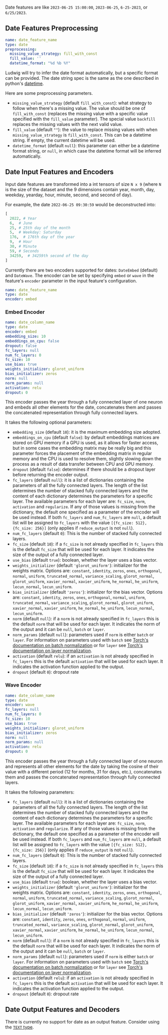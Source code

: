 Date features are like `2023-06-25 15:00:00`, `2023-06-25`, `6-25-2023`, or `6/25/2023`.

## Date Features Preprocessing

```yaml
name: date_feature_name
type: date
preprocessing:
  missing_value_strategy: fill_with_const
  fill_value: ''
  datetime_format: "%d %b %Y"
```

Ludwig will try to infer the date format automatically, but a specific format can be provided. The date string spec is
the same as the one described in python's [datetime](https://docs.python.org/3/library/datetime.html#strftime-strptime-behavior).

Here are some preprocessing parameters.

- `missing_value_strategy` (default `fill_with_const`): what strategy to follow when there's a missing value. The value should be one of `fill_with_const` (replaces the missing value with a specific value specified with the `fill_value` parameter). The special value `backfill` replaces the missing values with the next valid value.
- `fill_value` (default `""`): the value to replace missing values with when `missing_value_strategy` is `fill_with_const`. This can be a datetime string. If empty, the current datetime will be used.
- `datetime_format` (default `null`): this parameter can either be a datetime format string, or `null`, in which case the datetime format will be inferred automatically.

## Date Input Features and Encoders

Input date features are transformed into a int tensors of size `N x 9` (where `N` is the size of the dataset and the 9 dimensions contain year, month, day, weekday, yearday, hour, minute, second, and second of day).

For example, the date `2022-06-25 09:30:59` would be deconstructed into:

```python
[
  2022, # Year
  6,  # June
  25, # 25th day of the month
  5,  # Weekday: Saturday
  176,  # 176th day of the year
  9,  # Hour
  30, # Minute
  59, # Seconds
  34259,  # 34259th second of the day
]
```

Currently there are two encoders supported for dates: `DateEmbed` (default) and `DateWave`. The encoder can be set by
specifying `embed` or `wave` in the feature's `encoder` parameter in the input feature's configuration.

```yaml
name: date_feature_name
type: date
encoder: embed
```

### Embed Encoder

```yaml
name: date_column_name
type: date
encoder: embed
embedding_size: 10
embeddings_on_cpu: false
dropout: false
fc_layers: null
num_fc_layers: 0
fc_size: 10
use_bias: true
weights_initializer: glorot_uniform
bias_initializer: zeros
norm: null
norm_params: null
activation: relu
dropout: 0
```

This encoder passes the year through a fully connected layer of one neuron and embeds all other elements for the date,
concatenates them and passes the concatenated representation through fully connected layers.

It takes the following optional parameters:

- `embedding_size` (default `10`): it is the maximum embedding size adopted.
- `embeddings_on_cpu` (default `false`): by default embeddings matrices are stored on GPU memory if a GPU is used, as it allows for faster access, but in some cases the embedding matrix may be really big and this parameter forces the placement of the embedding matrix in regular memory and the CPU is used to resolve them, slightly slowing down the process as a result of data transfer between CPU and GPU memory.
- `dropout` (default `false`): determines if there should be a dropout layer before returning the encoder output.
- `fc_layers` (default `null`): it is a list of dictionaries containing the parameters of all the fully connected layers. The length of the list determines the number of stacked fully connected layers and the content of each dictionary determines the parameters for a specific layer. The available parameters for each layer are: `fc_size`, `norm`, `activation` and `regularize`. If any of those values is missing from the dictionary, the default one specified as a parameter of the encoder will be used instead. If both `fc_layers` and `num_fc_layers` are `null`, a default list will be assigned to `fc_layers` with the value `[{fc_size: 512}, {fc_size: 256}]` (only applies if `reduce_output` is not `null`).
- `num_fc_layers` (default `0`): This is the number of stacked fully connected layers.
- `fc_size` (default `10`): if a `fc_size` is not already specified in `fc_layers` this is the default `fc_size` that will be used for each layer. It indicates the size of the output of a fully connected layer.
- `use_bias` (default `true`): boolean, whether the layer uses a bias vector.
- `weights_initializer` (default `'glorot_uniform'`): initializer for the weights matrix. Options are: `constant`, `identity`, `zeros`, `ones`, `orthogonal`, `normal`, `uniform`, `truncated_normal`, `variance_scaling`, `glorot_normal`, `glorot_uniform`, `xavier_normal`, `xavier_uniform`, `he_normal`, `he_uniform`, `lecun_normal`, `lecun_uniform`.
- `bias_initializer` (default `'zeros'`):  initializer for the bias vector. Options are: `constant`, `identity`, `zeros`, `ones`, `orthogonal`, `normal`, `uniform`, `truncated_normal`, `variance_scaling`, `glorot_normal`, `glorot_uniform`, `xavier_normal`, `xavier_uniform`, `he_normal`, `he_uniform`, `lecun_normal`, `lecun_uniform`.
- `norm` (default `null`): if a `norm` is not already specified in `fc_layers` this is the default `norm` that will be used for each layer. It indicates the norm of the output and it can be `null`, `batch` or `layer`.
- `norm_params` (default `null`): parameters used if `norm` is either `batch` or `layer`.  For information on parameters used with `batch` see [Torch's documentation on batch normalization](https://pytorch.org/docs/stable/generated/torch.nn.BatchNorm2d.html) or for `layer` see [Torch's documentation on layer normalization](https://pytorch.org/docs/stable/generated/torch.nn.LayerNorm.html).
- `activation` (default `relu`): if an `activation` is not already specified in `fc_layers` this is the default `activation` that will be used for each layer. It indicates the activation function applied to the output.
- `dropout` (default `0`): dropout rate

### Wave Encoder

```yaml
name: date_column_name
type: date
encoder: wave
fc_layers: null
num_fc_layers: 0
fc_size: 10
use_bias: true
weights_initializer: glorot_uniform
bias_initializer: zeros
norm: null
norm_params: null
activation: relu
dropout: 0
```

This encoder passes the year through a fully connected layer of one neuron and represents all other elements for the date by taking the cosine of their value with a different period (12 for months, 31 for days, etc.), concatenates them and passes the concatenated representation through fully connected layers.

It takes the following parameters:

- `fc_layers` (default `null`): it is a list of dictionaries containing the parameters of all the fully connected layers. The length of the list determines the number of stacked fully connected layers and the content of each dictionary determines the parameters for a specific layer. The available parameters for each layer are: `fc_size`, `norm`, `activation` and `regularize`. If any of those values is missing from the dictionary, the default one specified as a parameter of the encoder will be used instead. If both `fc_layers` and `num_fc_layers` are `null`, a default list will be assigned to `fc_layers` with the value `[{fc_size: 512}, {fc_size: 256}]` (only applies if `reduce_output` is not `null`).
- `num_fc_layers` (default `0`): This is the number of stacked fully connected layers.
- `fc_size` (default `10`): if a `fc_size` is not already specified in `fc_layers` this is the default `fc_size` that will be used for each layer. It indicates the size of the output of a fully connected layer.
- `use_bias` (default `true`): boolean, whether the layer uses a bias vector.
- `weights_initializer` (default `'glorot_uniform'`): initializer for the weights matrix. Options are: `constant`, `identity`, `zeros`, `ones`, `orthogonal`, `normal`, `uniform`, `truncated_normal`, `variance_scaling`, `glorot_normal`, `glorot_uniform`, `xavier_normal`, `xavier_uniform`, `he_normal`, `he_uniform`, `lecun_normal`, `lecun_uniform`.
- `bias_initializer` (default `'zeros'`):  initializer for the bias vector. Options are: `constant`, `identity`, `zeros`, `ones`, `orthogonal`, `normal`, `uniform`, `truncated_normal`, `variance_scaling`, `glorot_normal`, `glorot_uniform`, `xavier_normal`, `xavier_uniform`, `he_normal`, `he_uniform`, `lecun_normal`, `lecun_uniform`.
- `norm` (default `null`): if a `norm` is not already specified in `fc_layers` this is the default `norm` that will be used for each layer. It indicates the norm of the output and it can be `null`, `batch` or `layer`.
- `norm_params` (default `null`): parameters used if `norm` is either `batch` or `layer`.  For information on parameters used with `batch` see [Torch's documentation on batch normalization](https://pytorch.org/docs/stable/generated/torch.nn.BatchNorm2d.html) or for `layer` see [Torch's documentation on layer normalization](https://pytorch.org/docs/stable/generated/torch.nn.LayerNorm.html).
- `activation` (default `relu`): if an `activation` is not already specified in `fc_layers` this is the default `activation` that will be used for each layer. It indicates the activation function applied to the output.
- `dropout` (default `0`): dropout rate

## Date Output Features and Decoders

There is currently no support for date as an output feature. Consider using the [`TEXT` type](../../features/text_features).
